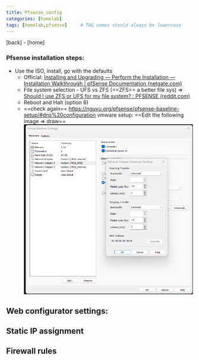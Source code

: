 ```yaml
---
title: Pfsense_config
categories: [homelab]
tags: [homelab,pfsense]     # TAG names should always be lowercase
---
```


[back] - [home]
### Pfsense installation steps:
- Use the ISO, install, go with the defaults
	- Official: [Installing and Upgrading — Perform the Installation — Installation Walkthrough | pfSense Documentation (netgate.com)](https://docs.netgate.com/pfsense/en/latest/install/install-walkthrough.html)
	- File system selection - UFS vs ZFS (==ZFS== a better file sys) => [Should I use ZFS or UFS for my file system? : PFSENSE (reddit.com)](https://www.reddit.com/r/PFSENSE/comments/gyq5x3/should_i_use_zfs_or_ufs_for_my_file_system/)
	- Reboot and Halt (option 6)
	- ==check again==  https://nguvu.org/pfsense/pfsense-baseline-setup/#dns%20configuration
vmware setup:
==Edit the following image => draw== 
![pfsense_vmware_settings_mac.png](/assets/img/pfsense_vmware_settings_mac.png)

## Web configurator settings:

## Static IP assignment

## Firewall rules
